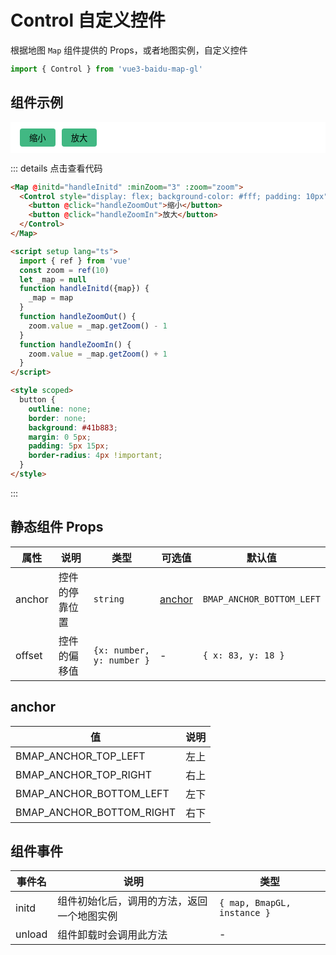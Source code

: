 # Control 自定义控件

根据地图 `Map` 组件提供的 Props，或者地图实例，自定义控件

```ts
import { Control } from 'vue3-baidu-map-gl'
```

## 组件示例

<div>
<Map
  @initd="handleInitd"
  :minZoom="3"
  :zoom="zoom"
>
  <Control style="display: flex; background-color: #fff; padding: 10px" :offset="{ x: 0, y: 0 }">
    <button @click="handleZoomOut">缩小</button>
    <button @click="handleZoomIn">放大</button>
  </Control>
</Map>
</div>

<script setup lang="ts">
  import { ref } from 'vue'
  const zoom = ref(10)
  let _map = null
  function handleInitd({map}){
    _map = map
  }
  function handleZoomOut() {
    zoom.value = _map.getZoom() - 1
  }
  function handleZoomIn() {
    zoom.value = _map.getZoom() + 1
  }
</script>

<style scoped>
button{
  outline:none;
  border:none;
  background:#41b883;
  margin:0 5px;
  padding: 5px 15px;
  border-radius: 4px !important;
}
</style>

::: details 点击查看代码

<!-- prettier-ignore -->
```html
<Map @initd="handleInitd" :minZoom="3" :zoom="zoom">
  <Control style="display: flex; background-color: #fff; padding: 10px" :offset="{ x: 0, y: 0 }">
    <button @click="handleZoomOut">缩小</button>
    <button @click="handleZoomIn">放大</button>
  </Control>
</Map>

<script setup lang="ts">
  import { ref } from 'vue'
  const zoom = ref(10)
  let _map = null
  function handleInitd({map}) {
    _map = map
  }
  function handleZoomOut() {
    zoom.value = _map.getZoom() - 1
  }
  function handleZoomIn() {
    zoom.value = _map.getZoom() + 1
  }
</script>

<style scoped>
  button {
    outline: none;
    border: none;
    background: #41b883;
    margin: 0 5px;
    padding: 5px 15px;
    border-radius: 4px !important;
  }
</style>
```

:::

## 静态组件 Props

| 属性   | 说明           | 类型                      | 可选值            | 默认值                    |
| ------ | -------------- | ------------------------- | ----------------- | ------------------------- |
| anchor | 控件的停靠位置 | `string`                  | [anchor](#anchor) | `BMAP_ANCHOR_BOTTOM_LEFT` |
| offset | 控件的偏移值   | `{x: number, y: number }` | -                 | `{ x: 83, y: 18 }`        |

## anchor

| 值                       | 说明 |
| ------------------------ | ---- |
| BMAP_ANCHOR_TOP_LEFT     | 左上 |
| BMAP_ANCHOR_TOP_RIGHT    | 右上 |
| BMAP_ANCHOR_BOTTOM_LEFT  | 左下 |
| BMAP_ANCHOR_BOTTOM_RIGHT | 右下 |

## 组件事件

| 事件名 | 说明                                       | 类型                        |
| ------ | ------------------------------------------ | --------------------------- |
| initd  | 组件初始化后，调用的方法，返回一个地图实例 | `{ map, BmapGL, instance }` |
| unload | 组件卸载时会调用此方法                     | -                           |
